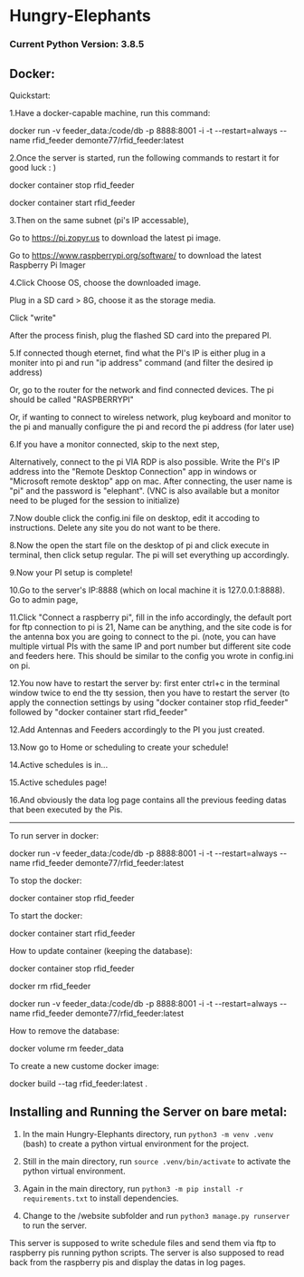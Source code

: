 # Hungry-Elephants

### Current Python Version: 3.8.5

Docker:
---------------------------------

Quickstart:

1.Have a docker-capable machine, run this command:

docker run -v feeder_data:/code/db -p 8888:8001 -i -t --restart=always --name rfid_feeder demonte77/rfid_feeder:latest

2.Once the server is started, run the following commands to restart it for good luck : )

docker container stop rfid_feeder

docker container start rfid_feeder


3.Then on the same subnet (pi's IP accessable),

Go to https://pi.zopyr.us to download the latest pi image.

Go to https://www.raspberrypi.org/software/ to download the latest Raspberry Pi Imager

4.Click Choose OS, choose the downloaded image.

Plug in a SD card > 8G, choose it as the storage media.

Click "write"

After the process finish, plug the flashed SD card into the prepared PI.


5.If connected though eternet, find what the PI's IP is either plug in a moniter into pi and run "ip address" command (and filter the desired ip address)

Or, go to the router for the network and find connected devices. The pi should be called "RASPBERRYPI"

Or, if wanting to connect to wireless network, plug keyboard and monitor to the pi and manually configure the pi and record the pi address (for later use)


6.If you have a monitor connected, skip to the next step,

Alternatively, connect to the pi VIA RDP is also possible. Write the PI's IP address into the "Remote Desktop Connection" app in windows or "Microsoft remote desktop" app on mac. After connecting, the user name is "pi" and the password is "elephant". (VNC is also available but a monitor need to be pluged for the session to initialize)


7.Now double click the config.ini file on desktop, edit it accoding to instructions. Delete any site you do not want to be there.

8.Now the open the start file on the desktop of pi and click execute in terminal, then click setup regular. The pi will set everything up accordingly.


9.Now your PI setup is complete!


10.Go to the server's IP:8888 (which on local machine it is 127.0.0.1:8888). Go to admin page,

11.Click "Connect a raspberry pi", fill in the info accordingly, the default port for ftp connection to pi is 21, Name can be anything, and the site code is for the antenna box you are going to connect to the pi. (note, you can have multiple virtual PIs with the same IP and port number but different site code and feeders here. This should be similar to the config you wrote in config.ini on pi.

12.You now have to restart the server by: first enter ctrl+c in the terminal window twice to end the tty session, then you have to restart the server (to apply the connection settings by using "docker container stop rfid_feeder" followed by "docker container start rfid_feeder"

12.Add Antennas and Feeders accordingly to the PI you just created.

13.Now go to Home or scheduling to create your schedule! 

14.Active schedules is in...

15.Active schedules page!

16.And obviously the data log page contains all the previous feeding datas that been executed by the Pis.



----------------------------------------------------


To run server in docker:

docker run -v feeder_data:/code/db -p 8888:8001 -i -t --restart=always --name rfid_feeder demonte77/rfid_feeder:latest


To stop the docker:

docker container stop rfid_feeder


To start the docker:

docker container start rfid_feeder


How to update container (keeping the database):

docker container stop rfid_feeder

docker rm rfid_feeder

docker run -v feeder_data:/code/db -p 8888:8001 -i -t --restart=always --name rfid_feeder demonte77/rfid_feeder:latest



How to remove the database:

docker volume rm feeder_data


To create a new custome docker image:

docker build --tag rfid_feeder:latest .




Installing and Running the Server on bare metal:
---------------------------------

1. In the main Hungry-Elephants directory, run `python3 -m venv .venv` (bash) to create a python virtual environment for the project.

2. Still in the main directory, run `source .venv/bin/activate` to activate the python virtual environment.

3. Again in the main directory, run `python3 -m pip install -r requirements.txt` to install dependencies.

4. Change to the /website subfolder and run `python3 manage.py runserver` to run the server.


This server is supposed to write schedule files and send them via ftp to raspberry pis running python scripts. The server is also supposed to read back from the raspberry pis and display the datas in log pages.
